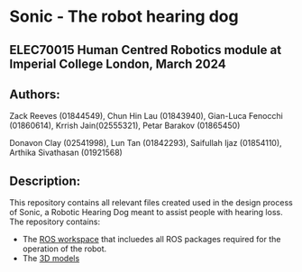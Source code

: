 # Sonic - The robot hearing dog

## ELEC70015 Human Centred Robotics module at Imperial College London, March 2024

## Authors: 
Zack Reeves (01844549),  Chun Hin Lau (01843940),  Gian-Luca Fenocchi (01860614),   Krrish Jain(02555321),  Petar Barakov (01865450)

Donavon Clay (02541998),  Lun Tan (01842293),  Saifullah Ijaz (01854110),   Arthika Sivathasan (01921568)

## Description:

This repository contains all relevant files created used in the design process of Sonic, a Robotic Hearing Dog meant to assist people with hearing loss. The repository contains:

- The [ROS workspace](ros_ws) that incluedes all ROS packages required for the operation of the robot.
- The [3D models](3D-Prints)
